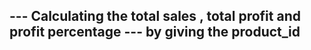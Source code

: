 --- Calculating the total sales , total profit and profit percentage
--- by giving the product_id 
--
